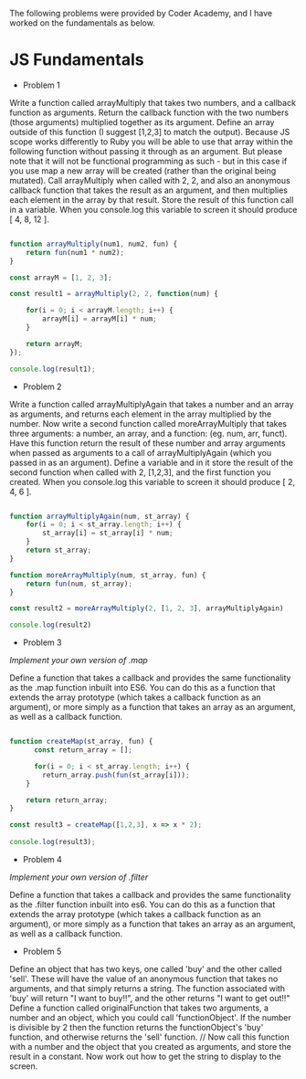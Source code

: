 The following problems were provided by Coder Academy, and I have worked on the fundamentals as below. 

# JS Fundamentals 

- Problem 1

Write a function called arrayMultiply that takes two numbers, and a callback function as arguments. Return the callback function with the two numbers (those arguments) multiplied together as its argument.
Define an array outside of this function (I suggest [1,2,3] to match the output). Because JS scope works differently to Ruby you will be able to use that array within the following function without passing it through as an argument. But please note that it will not be functional programming as such - but in this case if you use map a new array will be created (rather than the original being mutated).
Call arrayMultiply when called with 2, 2, and also an anonymous callback function that takes the result as an argument, and then multiplies each element in the array by that result. Store the result of this function call in a variable. When you console.log this variable to screen it should produce [ 4, 8, 12 ].

```javascript

function arrayMultiply(num1, num2, fun) {
    return fun(num1 * num2);
}

const arrayM = [1, 2, 3];

const result1 = arrayMultiply(2, 2, function(num) {

    for(i = 0; i < arrayM.length; i++) {
        arrayM[i] = arrayM[i] * num;
    }

    return arrayM;
});

console.log(result1);

```
- Problem 2

Write a function called arrayMultiplyAgain that takes a number and an array as arguments, and returns each element in the array multiplied by the number. 
Now write a second function called moreArrayMultiply that takes three arguments: a number, an array, and a function: (eg. num, arr, funct). Have this function return the result of these number and array arguments when passed as arguments to a call of arrayMultiplyAgain (which you passed in as an argument).
Define a variable and in it store the result of the second function when called with 2, [1,2,3], and the first function you created. When you console.log this variable to screen it should produce [ 2, 4, 6 ].

```javascript

function arrayMultiplyAgain(num, st_array) {
    for(i = 0; i < st_array.length; i++) {
        st_array[i] = st_array[i] * num;
    }
    return st_array;
}

function moreArrayMultiply(num, st_array, fun) {
    return fun(num, st_array);
}

const result2 = moreArrayMultiply(2, [1, 2, 3], arrayMultiplyAgain)

console.log(result2)

```
- Problem 3

*Implement your own version of .map*

Define a function that takes a callback and provides the same functionality as the .map function inbuilt into ES6. You can do this as a function that extends the array prototype (which takes a callback function as an argument), or more simply as a function that takes an array as an argument, as well as a callback function.

```javascript

function createMap(st_array, fun) {
      const return_array = [];

      for(i = 0; i < st_array.length; i++) {
        return_array.push(fun(st_array[i]));
    }

    return return_array;
}

const result3 = createMap([1,2,3], x => x * 2);     
    
console.log(result3);

```

- Problem 4

*Implement your own version of .filter*

Define a function that takes a callback and provides the same functionality as the .filter function inbuilt into es6. You can do this as a function that extends the array prototype (which takes a callback function as an argument), or more simply as a function that takes an array as an argument, as well as a callback function.

- Problem 5

Define an object that has two keys, one called 'buy' and the other called 'sell'. These will have the value of an anonymous function that takes no arguments, and that simply returns a string. The function associated with 'buy' will return "I want to buy!!", and the other returns "I want to get out!!"
Define a function called originalFunction that takes two arguments, a number and an object, which you could call 'functionObject'. If the number is divisible by 2 then the function returns the functionObject's 'buy' function, and otherwise returns the 'sell' function.
// Now call this function with a number and the object that you created as arguments, and store the result in a constant. Now work out how to get the string to display to the screen.



